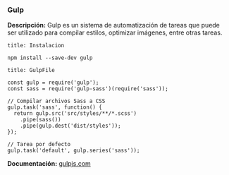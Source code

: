 ### **Gulp**

**Descripción:** Gulp es un sistema de automatización de tareas que puede ser utilizado para compilar estilos, optimizar imágenes, entre otras tareas.

```ad-note
title: Instalacion
```
```
npm install --save-dev gulp
```

```ad-example
title: GulpFile
```
```
const gulp = require('gulp');
const sass = require('gulp-sass')(require('sass'));

// Compilar archivos Sass a CSS
gulp.task('sass', function() {
  return gulp.src('src/styles/**/*.scss')
    .pipe(sass())
    .pipe(gulp.dest('dist/styles'));
});

// Tarea por defecto
gulp.task('default', gulp.series('sass'));
```

**Documentación:** [gulpjs.com](https://gulpjs.com/)

